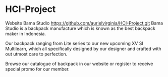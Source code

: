 # HCI-Project
Website Bama Studio
https://github.com/aurielvirginia/HCI-Project.git
Bama Studio is a backpack manufacture which is known as the best backpack maker in
Indonesia.

Our backpack ranging from Lite series to our new upcoming XV SI Multilearn, which all
specifically designed by our designer and crafted with out utmost care to perfection.

Browse our catalogue of backpack in our website or register to receive special promo
for our member.


